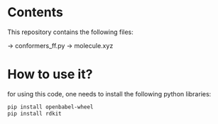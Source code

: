 Contents
============

This repository contains the following files:

-> conformers_ff.py 
-> molecule.xyz

How to use it?
================

for using this code, one needs to install the following python libraries:

``` bash
pip install openbabel-wheel
pip install rdkit
```
